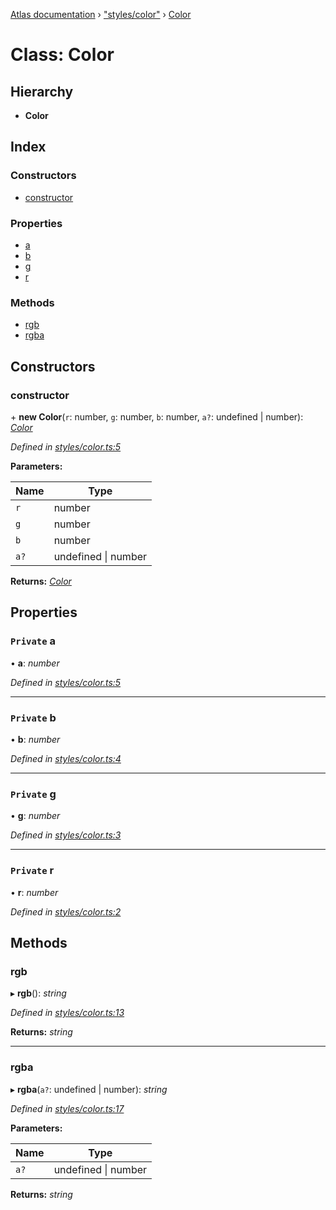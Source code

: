 [Atlas documentation](../globals.md) › ["styles/color"](../modules/_styles_color_.md) › [Color](_styles_color_.color.md)

# Class: Color

## Hierarchy

* **Color**

## Index

### Constructors

* [constructor](_styles_color_.color.md#constructor)

### Properties

* [a](_styles_color_.color.md#private-a)
* [b](_styles_color_.color.md#private-b)
* [g](_styles_color_.color.md#private-g)
* [r](_styles_color_.color.md#private-r)

### Methods

* [rgb](_styles_color_.color.md#rgb)
* [rgba](_styles_color_.color.md#rgba)

## Constructors

###  constructor

\+ **new Color**(`r`: number, `g`: number, `b`: number, `a?`: undefined | number): *[Color](_styles_color_.color.md)*

*Defined in [styles/color.ts:5](https://github.com/chronark/atlas/blob/3b4704d/src/styles/color.ts#L5)*

**Parameters:**

Name | Type |
------ | ------ |
`r` | number |
`g` | number |
`b` | number |
`a?` | undefined &#124; number |

**Returns:** *[Color](_styles_color_.color.md)*

## Properties

### `Private` a

• **a**: *number*

*Defined in [styles/color.ts:5](https://github.com/chronark/atlas/blob/3b4704d/src/styles/color.ts#L5)*

___

### `Private` b

• **b**: *number*

*Defined in [styles/color.ts:4](https://github.com/chronark/atlas/blob/3b4704d/src/styles/color.ts#L4)*

___

### `Private` g

• **g**: *number*

*Defined in [styles/color.ts:3](https://github.com/chronark/atlas/blob/3b4704d/src/styles/color.ts#L3)*

___

### `Private` r

• **r**: *number*

*Defined in [styles/color.ts:2](https://github.com/chronark/atlas/blob/3b4704d/src/styles/color.ts#L2)*

## Methods

###  rgb

▸ **rgb**(): *string*

*Defined in [styles/color.ts:13](https://github.com/chronark/atlas/blob/3b4704d/src/styles/color.ts#L13)*

**Returns:** *string*

___

###  rgba

▸ **rgba**(`a?`: undefined | number): *string*

*Defined in [styles/color.ts:17](https://github.com/chronark/atlas/blob/3b4704d/src/styles/color.ts#L17)*

**Parameters:**

Name | Type |
------ | ------ |
`a?` | undefined &#124; number |

**Returns:** *string*
